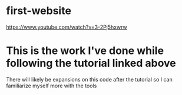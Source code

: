 # first-website
https://www.youtube.com/watch?v=3-2Pj5hxwrw

# This is the work I've done while following the tutorial linked above

There will likely be expansions on this code after the tutorial so I can familiarize myself more with the tools